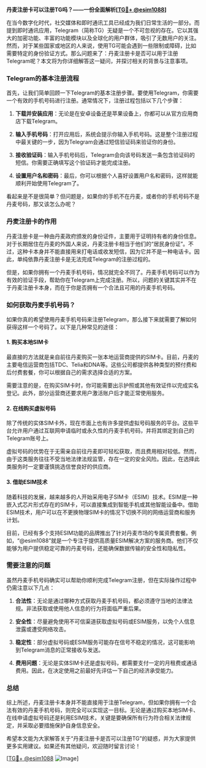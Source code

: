 **丹麦注册卡可以注册TG吗？——一份全面解析[[TG💪+ @esim1088](https://t.me/s/esim1088)]**

在当今数字化时代，社交媒体和即时通讯工具已经成为我们日常生活的一部分。而提到即时通讯应用，Telegram（简称TG）无疑是一个不可忽视的存在。它以其强大的加密功能、丰富的功能模块以及全球化的用户群体，吸引了无数用户的关注。然而，对于某些国家或地区的人来说，使用TG可能会遇到一些限制或障碍，比如需要特定的身份验证方式。那么问题来了：丹麦注册卡是否可以用于注册Telegram呢？本文将为你详细解答这一疑问，并探讨相关的背景与注意事项。

### Telegram的基本注册流程

首先，让我们简单回顾一下Telegram的基本注册步骤。要使用Telegram，你需要一个有效的手机号码进行注册。通常情况下，注册过程包括以下几个步骤：

1. **下载并安装应用**：无论是在安卓设备还是苹果设备上，你都可以从官方应用商店下载Telegram。
   
2. **输入手机号码**：打开应用后，系统会提示你输入手机号码。这是整个注册过程中最关键的一步，因为Telegram会通过短信验证码来验证你的身份。

3. **接收验证码**：输入手机号码后，Telegram会向该号码发送一条包含验证码的短信。你需要正确填写这个验证码才能完成注册。

4. **设置用户名和密码**：最后，你可以根据个人喜好设置用户名和密码，这样就能顺利开始使用Telegram了。

看起来是不是很简单？但问题是，如果你的手机不在丹麦，或者你的手机号码不是丹麦号码，那又该怎么办呢？

### 丹麦注册卡的作用

丹麦注册卡是一种由丹麦政府颁发的身份证件，主要用于证明持有者的身份信息。对于长期居住在丹麦的外国人来说，丹麦注册卡相当于他们的“居民身份证”。不过，这种卡本身并不能直接用来打电话或收发短信，因为它并不是一种电话卡。因此，单纯依靠丹麦注册卡是无法完成Telegram的注册过程的。

但是，如果你拥有一个丹麦手机号码，情况就完全不同了。丹麦手机号码可以作为有效的验证手段，帮助你在Telegram上完成注册。所以，问题的关键其实并不在于丹麦注册卡本身，而在于你是否拥有一个合法且可用的丹麦手机号码。

### 如何获取丹麦手机号码？

如果你真的希望使用丹麦手机号码来注册Telegram，那么接下来就需要了解如何获得这样一个号码了。以下是几种常见的途径：

#### 1. 购买本地SIM卡
最直接的方法就是亲自前往丹麦购买一张本地运营商提供的SIM卡。目前，丹麦的主要电信运营商包括TDC、Telia和DNA等。这些公司都提供各种类型的预付费和后付费套餐，你可以根据自己的需求选择合适的方案。

需要注意的是，在购买SIM卡时，你可能需要出示护照或其他有效证件以完成实名登记。此外，部分运营商还要求用户激活账户后才能正常使用服务。

#### 2. 在线购买虚拟号码
除了传统的实体SIM卡外，现在市面上也有许多提供虚拟号码服务的平台。这些平台允许用户通过互联网申请临时或永久性的丹麦手机号码，并将其绑定到自己的Telegram账号上。

虚拟号码的优势在于无需亲自前往丹麦即可轻松获取，而且费用相对较低。然而，由于这类服务往往不受当地法律法规监管，存在一定的安全风险。因此，在选择此类服务时一定要谨慎挑选信誉良好的供应商。

#### 3. 借助ESIM技术
随着科技的发展，越来越多的人开始采用电子SIM卡（ESIM）技术。ESIM是一种嵌入式芯片形式存在的SIM卡，可以直接集成到智能手机或其他智能设备中。借助ESIM技术，用户可以在不更换物理SIM卡的情况下切换不同的网络运营商和服务计划。

目前，已经有多个支持ESIM功能的品牌推出了针对丹麦市场的专属资费套餐。例如，“@esim1088”就是一个专注于提供高质量ESIM解决方案的服务商。他们不仅能够为用户提供稳定可靠的丹麦号码，还能确保数据传输的安全性和隐私性。

### 需要注意的问题

虽然丹麦手机号码确实可以帮助你顺利完成Telegram注册，但在实际操作过程中仍需注意以下几点：

1. **合法性**：无论是通过哪种方式获取丹麦手机号码，都必须遵守当地的法律法规。非法获取或使用他人信息的行为将面临严重后果。

2. **安全性**：尽量避免使用不可信渠道获取虚拟号码或ESIM服务，以免个人信息泄露或遭受网络攻击。

3. **稳定性**：部分虚拟号码或ESIM服务可能存在信号不稳定的情况，这可能影响到Telegram消息的正常接收与发送。

4. **费用问题**：无论是实体SIM卡还是虚拟号码，都需要支付一定的月租费或通话费用。因此，在决定使用之前最好先评估一下自己的经济承受能力。

### 总结

综上所述，丹麦注册卡本身并不能直接用于注册Telegram，但如果你拥有一个合法有效的丹麦手机号码，则完全可以实现这一目标。无论是通过购买本地SIM卡、在线申请虚拟号码还是利用ESIM技术，关键是要确保所有行为符合相关法律规定，并采取必要措施保护自身信息安全。

希望本文能为大家解答关于“丹麦注册卡是否可以注册TG”的疑惑，并为大家提供更多实用建议。如果还有其他疑问，欢迎随时留言讨论！

[[TG💪+ @esim1088](https://t.me/s/esim1088) ![Image](https://i.postimg.cc/4NQfJmqS/Snipaste-2025-05-13-00-14-12.png)]
